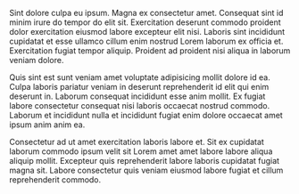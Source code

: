 Sint dolore culpa eu ipsum. Magna ex consectetur amet. Consequat sint id minim irure do tempor do elit sit. Exercitation deserunt commodo proident dolor exercitation eiusmod labore excepteur elit nisi. Laboris sint incididunt cupidatat et esse ullamco cillum enim nostrud Lorem laborum ex officia et. Exercitation fugiat tempor aliquip. Proident ad proident nisi aliqua in laborum veniam dolore.

Quis sint est sunt veniam amet voluptate adipisicing mollit dolore id ea. Culpa laboris pariatur veniam in deserunt reprehenderit id elit qui enim deserunt in. Laborum consequat incididunt esse anim mollit. Ex fugiat labore consectetur consequat nisi laboris occaecat nostrud commodo. Laborum et incididunt nulla et incididunt fugiat enim dolore occaecat amet ipsum anim anim ea.

Consectetur ad ut amet exercitation laboris labore et. Sit ex cupidatat laborum commodo ipsum velit sit Lorem amet amet labore labore aliqua aliquip mollit. Excepteur quis reprehenderit labore laboris cupidatat fugiat magna sit. Labore consectetur quis veniam eiusmod labore fugiat et cillum reprehenderit commodo.